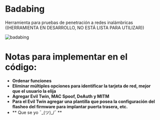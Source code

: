 # Badabing
Herramienta para pruebas de penetración a redes inalámbricas
((HERRAMIENTA EN DESARROLLO, NO ESTÁ LISTA PARA UTILIZAR))

![badabing  ](https://user-images.githubusercontent.com/64815676/194963868-db2f18a4-7701-4b47-8da0-388ea024c669.png)




# Notas para implementar en el código: 

- **Ordenar funciones** 
- **Eliminar múltiples opciones para identificar la tarjeta de red, mejor que el usuario la elija**
- **Agregar Evil Twin, MAC Spoof, DeAuth y MITM**
- **Para el Evil Twin agregar una plantilla que posea la configuración del flasheo del firmware para implantar puerta trasera, etc.**
- ** Que se yo ¯\_(ツ)_/¯ ** 


